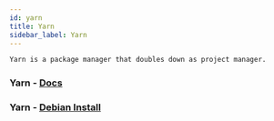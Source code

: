```yaml
---
id: yarn
title: Yarn
sidebar_label: Yarn
---
```


```bash
Yarn is a package manager that doubles down as project manager.
```

### Yarn - [Docs](https://classic.yarnpkg.com/en/)

### Yarn - [Debian Install](https://classic.yarnpkg.com/en/docs/install#debian-stable)